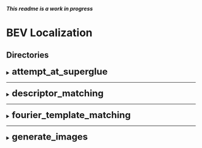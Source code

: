 ***This readme is a work in progress***

# BEV Localization

## Directories

<details>
    <summary><b><font size="+2">attempt_at_superglue</font></b></summary>
    <h3>Overlook</h3>
    <p>This directory contains code for operating the SuperGlue image matcher to match drone imagery to satellite pictures for localization. Code is located in the <code>attempt_at_superglue/src/</code> directory.</p>
    
    <h3>Usage</h3>
    <p>Running this WildNav or tester can be done simply by following the WildNav README. However, setting it up with your own data from Google Earth takes a few more steps:</p>

    1. In the folder <code>generate_images</code>, run <code>workflow.py</code>
        - Running <code>workflow.py</code> requires three parser arguments: the latitude of a centralized coordinate, the longitude of a centralized coordinate, and the size in meters around the center coordinate to be covered.
        - The program will provide the rest of the information for completing this step.
    2. Copy all files from the <code>generate_images/crops/</code> folder into the <code>attempt_at_superglue/assets/map/</code> directory.
    3. Add a query image to <code>attempt_at_superglue/assets/query/</code>.
    4. Edit <code>attempt_at_superglue/assets/query/photo_metadata.csv</code> to suit your needs.
    5. Run WildNav or tester.
</details>

---

<details>
    <summary><b><font size="+2">descriptor_matching</font></b></summary>
    <h3>Overlook</h3>
    <p>This directory contains code for attempting feature matching using SIFT descriptors. Using this method involves creating a <code>*.db</code> file of descriptors pulled from segments of a train image to be compared against descriptors from a query match. FLANN is then used to determine the best matches.</p>
    <h3>Programs</h3>
    <details>
        <summary><font size="+1">create_descriptor_database.py</font></summary>
        <h4>Required Parser Arguments</h4>
        <ul>
            <li><code>--image_path &lt;argv&gt;</code>: The <b>str</b> path of the train image.</li>
            <li><code>--subregion_size &lt;argv&gt;</code>: The <b>int</b> side size of each square subregion; <i>Defaults to 25</i>.</li>
            <li><code>--step &lt;argv&gt;</code>: The <b>int</b> step size between each subregion; <i>Defaults to 1</i>.</li>
            <li><code>--db_name &lt;argv&gt;</code>: The <b>str</b> file path of the <code>*.db</code> file to be saved to.</li>
        </ul>
        <h4>Output</h4>
        <p>A <code>*.db</code> file containing descriptor information for the user-submitted train image.</p>
        <h4>Example Usage</h4>
        <pre>python3 create_descriptor_database.py --image_path &lt;image path&gt; --subregion_size &lt;int pixel size&gt; --step &lt;int step size&gt; --db_name &lt;intended save path&gt;</pre>
    </details>
    <br>
    <details>
        <summary><font size="+1">descriptor_matcher.py</font></summary>
        <h4>Required Parser Arguments</h4>
        <ul>
            <li><code>--query_file_path &lt;argv&gt;</code>: The <b>str</b> file path of the query image.</li>
            <li><code>--db_name &lt;argv&gt;</code>: The <b>str</b> file path to the <code>*.db</code> file that will be matched to.</li>
            <li><code>--train_file_path &lt;argv&gt;</code>: The <b>str</b> path of the train file the database was created from.</li>
            <li><code>--output_path &lt;argv&gt;</code>: The <b>str</b> path of the intended output.</li>
        </ul>
        <h4>Optional Parser Arguments</h4>
        <ul>
            <li><code>--mask_file_path &lt;argv&gt;</code>: The <b>path</b> to a mask image containing areas to ignore keypoints from.</li>
            <li><code>--n_best_matches &lt;argv&gt;</code>: The <b>int</b> number of top matches to be returned; <i>Defaults to 1</i>.</li>
        </ul>
        <h4>Output</h4>
        <p>Will save an image displaying the best matches on the train image. It will also output to the console the coordinates of those matches.</p>
        <h4>Example Usage</h4>
        <pre>python3 descriptor_matcher.py --query_file_path &lt;query image file path&gt; --db_name &lt;db file path&gt; --train_file_path &lt;train image file path&gt; --output_path &lt;intended output path&gt;</pre>
        <p>or</p>
        <pre>python3 descriptor_matcher.py --query_file_path &lt;query image file path&gt; --db_name &lt;db file path&gt; --train_file_path &lt;train image file path&gt; --output_path &lt;intended output path&gt; --mask_file_path &lt;mask image file path&gt; --n_best_matches &lt;number of best matches&gt;</pre>
    </details>
    <br>
    <h3>Subdirectories</h3>
    <details>
        <summary><b><font size="+1">GUIs</font></b></summary>
        <h4>Summary</h4>
        <p>This directory contains GUIs to be used in the process of gathering and prepping the images to be masked.</p>
        <br>
        <details>
            <summary><b><font size="+1">frame_extractor.py</font></b></summary>
            <h4>Summary</h4>
            <p>Upon running the program, users will be greeted by a GUI with the ability to navigate and select a file by selecting the button titled "Browse". Once a file is selected, there is a textbox that will be pre-populated with "1.0". This number refers to the number of frames per second a user may want to extract. Once a satisfying number is selected, the user will select the button labeled "Extract frames". A popup will appear once the frames are extracted and the user may then close the windows.</p>
        </details>
        <br>
        <details>
            <summary><b><font size="+1">hand_mask.py</font></b></summary>
            <h4>Summary</h4>
            <p>Upon running the program, the user will be met with a screen with one available button, "Load Image". Users will select this button and open an image. The user will then draw polygons around unwanted areas by hitting left click. When a polygon should be completed, the user will hit right click. Once all areas are traced, the user may select the "Save Mask" button in the bottom left corner of the image. After saving the mask, the user may then select a new image or exit the program.</p>
        </details>
    </details>
</details>

---

<details>
    <summary><b><font size="+2">fourier_template_matching</font></b></summary>
    <h3>Summary</h3>
    <p>This directory contains code for template matching using Fourier transforms. It takes a template and source image and compares the sine and cosine waves of each, returning a heatmap that displays the best estimated matches.</p>
    <details>
        <summary><font size="+1">fourier_transform.py</font></summary>
        <h4>Required Parser Arguments</h4>
        <ul>
            <li><code>--source_img &lt;argv&gt;</code>: The <b>str</b> file path of the source image.</li>
            <li><code>--template_img &lt;argv&gt;</code>: The <b>str</b> file path of the template image.</li>
            <li><code>--num_peaks &lt;argv&gt;</code>: The <b>int</b> number of best matches to be found.</li>
            <li><code>--rotation_angle &lt;argv&gt;</code>: The <b>int</b> angle in degrees to rotate the template image.</li>
            <li><code>--scale_factor &lt;argv&gt;</code>: The <b>int</b> pixel scale difference between the source and template images.</li>
        </ul>
        <h4>Output</h4>
        <p>Will output three images: one being a heatmap display where the best matches were found, one being an image with rectangles representing the found matches, and one being the Fourier transform image of the template. All images will be output in the output folder.</p>
        <h4>Example Usage</h4>
        <pre>python3 fourier_transform.py --source_img &lt;source file path&gt; --template_img &lt;template file path&gt; --num_peaks &lt;int num peaks&gt; --rotation_angle &lt;degree rotation angle&gt; --scale_factor &lt;image scale difference&gt;</pre>
    </details>
</details>

---

<details>
    <summary><b><font size="+2">generate_images</font></b></summary>
    <h3>Summary</h3>
    <p>This folder contains programs for generating different types of images and related file types.</p>
    <details>
        <summary><font size="+1">pano_to_planar_frames.py</font></summary>
        <h4>Required Parser Arguments</h4>
        <ul>
            <li><code>--pano_path &lt;argv&gt;</code>: The <b>str</b> file path of the panoramic image.</li>
            <li><code>--output_folder &lt;argv&gt;</code>: The <b>str</b> file path of the intended output folder.</li>
        </ul>
        <h4>Optional Parser Arguments</h4>
        <ul>
            <li><code>--intended_result_frames &lt;argv&gt;</code>: The <b>int</b> number of frames to be output (max 1440); <i>Defaults to 1</i>.</li>
            <li><code>--FOV &lt;argv&gt;</code>: The <b>int</b> FOV that the pano was taken at; <i>Defaults to 160</i>.</li>
            <li><code>--output_size &lt;argv&gt;</code>: The <b>tuple</b> pixel size of the intended output image; <i>Defaults to (608, 608)</i>.</li>
            <li><code>--pitch &lt;argv&gt;</code>: The <b>int</b> pitch angle for the output frames in degrees; <i>Defaults to 180</i>.</li>
        </ul>
        <h4>Output</h4>
        <p>A folder containing the specified number of planar frames extracted from a 360 panoramic image.</p>
        <h4>Example Usage</h4>
        <pre>python3 pano_to_planar_frames.py --pano_path &lt;panoramic file path&gt; --output_folder &lt;output folder file path&gt;</pre>
        <p>or</p>
        <pre>python3 pano_to_planar_frames.py --pano_path &lt;panoramic file path&gt; --output_folder &lt;output folder file path&gt; --intended_result_frames &lt;num result frames&gt; --FOV &lt;pano FOV&gt; --output_size &lt;tuple output size&gt; --pitch &lt;pitch angle&gt;</pre>
    </details>
    <br>
    <details>
        <summary><font size="+1">stitch_images.py</font></summary>
        <h4>Required Parser Arguments</h4>
        <ul>
            <li><code>--input_folder &lt;argv&gt;</code>: The <b>str</b> file path of the folder containing images to be stitched.</li>
            <li><code>--output_folder &lt;argv&gt;</code>: The <b>str</b> file path of the intended output folder.</li>
        </ul>
        <h4>Optional Parser Arguments</h4>
        <ul>
            <li><code>--stitch_type &lt;argv&gt;</code>: The <b>str</b> stitch type; options are "PANORAMA" or "SCANS".</li>
        </ul>
        <h4>Output</h4>
        <p>A stitched image from the input folder images.</p>
        <h4>Example Usage</h4>
        <pre>python3 stitch_images.py --input_folder &lt;input folder path&gt; --output_folder &lt;output folder file path&gt;</pre>
        <p>or</p>
        <pre>python3 stitch_images.py --input_folder &lt;input folder path&gt; --output_folder &lt;output folder file path&gt; --stitch_type &lt;"PANORAMA" or "SCANS"&gt;</pre>
    </details>
    <br>
    <details>
        <summary><font size="+1">kml_workflow.py</font></summary>
        <p>This program requires its user to have access to the Google Earth Pro application.</p>
        <h4>Required Parser Arguments</h4>
        <ul>
            <li><code>--center_lat &lt;argv&gt;</code>: The <b>float</b> latitude that the KML will be centered at.</li>
            <li><code>--center_lon &lt;argv&gt;</code>: The <b>float</b> longitude that the KML will be centered at.</li>
            <li><code>--size_meters &lt;argv&gt;</code>: The <b>int</b> total side length of the bounding box created by the KML.</li>
        </ul>
        <h4>Output</h4>
        <p>A KML file and a screenshot image of a location from Google Earth Pro.</p>
        <h4>Example Usage</h4>
        <pre>python3 kml_workflow.py --center_lat &lt;latitude&gt; --center_lon &lt;longitude&gt; --size_meters &lt;bounding box length&gt;</pre>
    </details>
</details>


